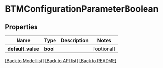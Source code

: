 # BTMConfigurationParameterBoolean

## Properties
Name | Type | Description | Notes
------------ | ------------- | ------------- | -------------
**default_value** | **bool** |  | [optional] 

[[Back to Model list]](../README.md#documentation-for-models) [[Back to API list]](../README.md#documentation-for-api-endpoints) [[Back to README]](../README.md)


